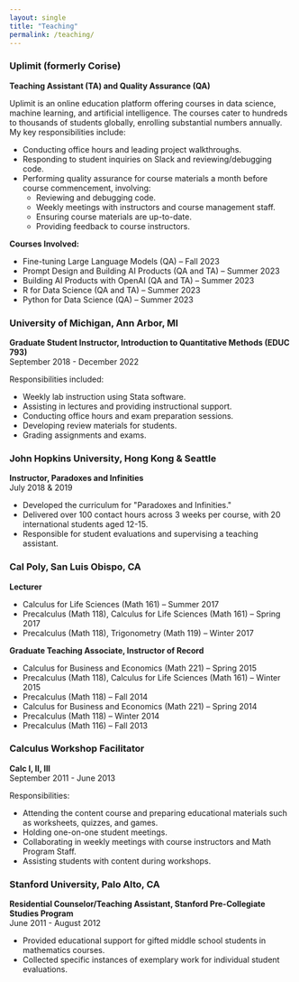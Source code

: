 ```yaml
---
layout: single
title: "Teaching"
permalink: /teaching/
---
```



### Uplimit (formerly Corise)
**Teaching Assistant (TA) and Quality Assurance (QA)**

Uplimit is an online education platform offering courses in data science, machine learning, and artificial intelligence. The courses cater to hundreds to thousands of students globally, enrolling substantial numbers annually. My key responsibilities include:

- Conducting office hours and leading project walkthroughs.
- Responding to student inquiries on Slack and reviewing/debugging code.
- Performing quality assurance for course materials a month before course commencement, involving:
  - Reviewing and debugging code.
  - Weekly meetings with instructors and course management staff.
  - Ensuring course materials are up-to-date.
  - Providing feedback to course instructors.

**Courses Involved:**
- Fine-tuning Large Language Models (QA) – Fall 2023
- Prompt Design and Building AI Products (QA and TA) – Summer 2023
- Building AI Products with OpenAI (QA and TA) – Summer 2023
- R for Data Science (QA and TA) – Summer 2023
- Python for Data Science (QA) – Summer 2023

### University of Michigan, Ann Arbor, MI
**Graduate Student Instructor, Introduction to Quantitative Methods (EDUC 793)**  
September 2018 - December 2022

Responsibilities included:
- Weekly lab instruction using Stata software.
- Assisting in lectures and providing instructional support.
- Conducting office hours and exam preparation sessions.
- Developing review materials for students.
- Grading assignments and exams.

### John Hopkins University, Hong Kong & Seattle
**Instructor, Paradoxes and Infinities**  
July 2018 & 2019

- Developed the curriculum for "Paradoxes and Infinities."
- Delivered over 100 contact hours across 3 weeks per course, with 20 international students aged 12-15.
- Responsible for student evaluations and supervising a teaching assistant.

### Cal Poly, San Luis Obispo, CA
**Lecturer**

- Calculus for Life Sciences (Math 161) – Summer 2017
- Precalculus (Math 118), Calculus for Life Sciences (Math 161) – Spring 2017
- Precalculus (Math 118), Trigonometry (Math 119) – Winter 2017

**Graduate Teaching Associate, Instructor of Record**

- Calculus for Business and Economics (Math 221) – Spring 2015
- Precalculus (Math 118), Calculus for Life Sciences (Math 161) – Winter 2015
- Precalculus (Math 118) – Fall 2014
- Calculus for Business and Economics (Math 221) – Spring 2014
- Precalculus (Math 118) – Winter 2014
- Precalculus (Math 116) – Fall 2013

### Calculus Workshop Facilitator
**Calc I, II, III**  
September 2011 - June 2013

Responsibilities:
- Attending the content course and preparing educational materials such as worksheets, quizzes, and games.
- Holding one-on-one student meetings.
- Collaborating in weekly meetings with course instructors and Math Program Staff.
- Assisting students with content during workshops.

### Stanford University, Palo Alto, CA
**Residential Counselor/Teaching Assistant, Stanford Pre-Collegiate Studies Program**  
June 2011 - August 2012

- Provided educational support for gifted middle school students in mathematics courses.
- Collected specific instances of exemplary work for individual student evaluations.
